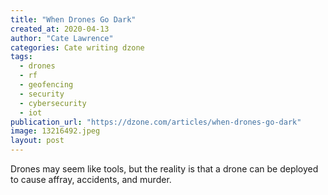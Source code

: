```yaml
---
title: "When Drones Go Dark"
created_at: 2020-04-13
author: "Cate Lawrence"
categories: Cate writing dzone
tags: 
  - drones
  - rf
  - geofencing
  - security
  - cybersecurity
  - iot
publication_url: "https://dzone.com/articles/when-drones-go-dark"
image: 13216492.jpeg
layout: post
---
```

Drones may seem like tools, but the reality is that a drone can be deployed to cause affray, accidents, and murder.

